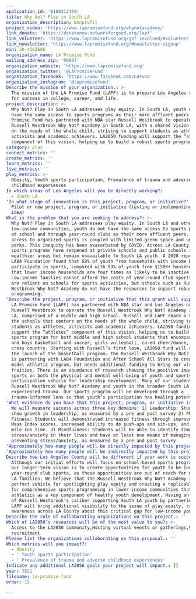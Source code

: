 ```yaml
---
application_id: '8189312469'
title: Why Not? Play in South LA
organization_description: Nonprofit
project_video: 'https://www.lapromisefund.org/whynotacademy/'
link_donate: 'https://donatenow.networkforgood.org/lapf'
link_volunteer: 'https://www.lapromisefund.org/get-involved/#volunteer'
link_newsletter: 'https://www.lapromisefund.org/#newsletter-signup'
ein: 20-4562686
organization_name: LA Promise Fund
mailing_address_zip: '90007'
organization_website: 'https://www.lapromisefund.org'
organization_twitter: '@LAPromiseFund'
organization_facebook: 'https://www.facebook.com/LAFund'
organization_instagram: '@lapromisefund'
Describe the mission of your organization.: >-
  The mission of the LA Promise Fund (LAPF) is to prepare Los Angeles students
  for success in college, career, and life.
project_description: >-
  Why Not? Play in South LA addresses play equity. In South LA, youth do not
  have the same access to sports programs as their more affluent peers. LA
  Promise Fund has partnered with NBA star Russell Westbrook to operate the
  Russell Westbrook Why Not? Academy in South LA, with a shared vision centered
  on the needs of the whole child, striving to support students as athletes,
  activists and academic achievers. LA2050 funding will support the “athletes”
  component of this vision, helping us to build a robust sports program.
category: play
connect_metrics: ''
create_metrics: ''
learn_metrics: ''
live_metrics: ''
play_metrics: >-
  Obesity, Youth sports participation, Prevalence of trauma and adverse
  childhood experiences
In which areas of Los Angeles will you be directly working?:
  - South LA
'In what stage of innovation is this project, program, or initiative?': >-
  Pilot or new project, program, or initiative (testing or implementing a new
  idea)
What is the problem that you are seeking to address?: >-
  Why Not? Play in South LA addresses play equity. In South LA and other
  low-income communities, youth do not have the same access to sports programs
  at school and through year-round clubs as their more affluent peers. Lack of
  access to organized sports is coupled with limited green space and unsafe
  parks. This inequity has been exacerbated by COVID. Across LA County, school
  sports programs have reopened at private schools and public schools in
  wealthier areas but remain unavailable to South LA youth. A 2020 report by the
  LA84 Foundation found that 68% of youth from households with income below 35K
  participate in sports, compared with 93% of youth from $150K+ households and
  that lower income households are four times as likely to be inactive.
  Low-income families cannot afford the costs of year-round club sports, so they
  are reliant on schools for sports activities, but schools such as Russell
  Westbrook Why Not? Academy do not have the resources to support robust sports
  programming.
'Describe the project, program, or initiative that this grant will support to address the problem identified.': >-
  LA Promise Fund (LAPF) has partnered with NBA star and Los Angeles native
  Russell Westbrook to operate the Russell Westbrook Why Not? Academy in South
  LA, comprised of a middle and high school. Russell and LAPF share a vision for
  the schools that centers on the needs of the whole child, striving to support
  students as athletes, activists and academic achievers. LA2050 funding will
  support the “athletes” component of this vision, helping us to build a robust
  sports program for both middle and high school students that encompasses girls
  and boys basketball and soccer, girls volleyball, co-ed cheer/dance, and co-ed
  cross country. Starting with Russell’s first love, LA2050 fund will support
  the launch of the basketball program. The Russell Westbrook Why Not? Academy
  is partnering with LA84 Foundation and After School All Stars to create a
  model athletic program, but needs additional funding to bring our vision to
  fruition. There is an abundance of research showing the positive impacts of
  sports on both the physical and mental well-being of youth and sports
  participation vehicle for leadership development. Many of our students at
  Russell Westbrook Why Not? Academy and youth in the broader South LA area have
  experienced trauma. Our sports program will be developed through a
  trauma-informed lens so that youth’s participation has healing potential.
'What evidence do you have that this project, program, or initiative is or will be successful, and how will you define and measure success?': >-
  We will measure success across three key domains: 1) Leadership: Students will
  show growth in leadership, as measured by a pre and post survey 2) Physical
  Fitness: Students will demonstrated increased fitness through improved Body
  Mass Index scores, increased ability to do push-ups and sit-ups, and decreased
  mile run time. 3) Mindfulness: Students will be able to identify times of
  stress/anxiety in their lives and have at least one means of managing or
  preventing stress/anxiety, as measured by a pre and post survey
'Approximately how many people will be directly impacted by this project, program, or initiative?': '60'
'Approximately how many people will be indirectly impacted by this project, program, or initiative?': '240'
Describe how Los Angeles County will be different if your work is successful.: >-
  Although our initial efforts will focus on school-based sports programming,
  our longer-term vision is to create opportunities for youth to be involved in
  year-round club sports, as these opportunities are out of reach for most South
  LA families. We believe that the Russell Westbrook Why Not? Academy is the
  perfect vehicle for spotlighting play equity and creating a replicable model
  for comprehensive sports programming in lower-income communities that embraces
  athletics as a key component of healthy youth development. Having an athlete
  of Russell Westbrook’s caliber supporting South LA youth by partnering with
  LAPF will bring additional visibility to the issue of play equity, raising
  awareness across LA County about this critical gap for low-income youth.
Describe the role of collaborating organizations on this project.: ''
Which of LA2050’s resources will be of the most value to you?: >-
  Access to the LA2050 community,Hosting virtual events or gatherings,Volunteer
  recruitment
Please list the organizations collaborating on this proposal.: ''
Which metrics will you impact?:
  - Obesity
  - ' Youth sports participation'
  - ' Prevalence of trauma and adverse childhood experiences'
Indicate any additional LA2050 goals your project will impact.: []
year: 2021
filename: la-promise-fund
order: 15

---
```

